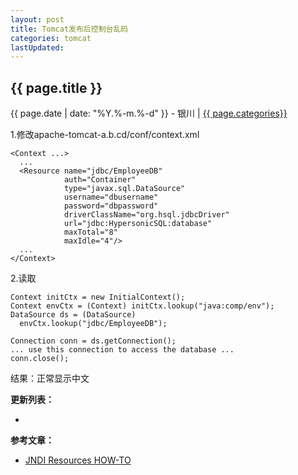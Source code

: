 ```yaml
---
layout: post
title: Tomcat发布后控制台乱码
categories: tomcat
lastUpdated:
---
```


## {{ page.title }}

{{ page.date | date: "%Y.%-m.%-d" }} - 银川 | <a href="/archive#{{ page.categories }}">{{ page.categories}}</a>

  
1.修改apache-tomcat-a.b.cd/conf/context.xml

```
<Context ...>
  ...
  <Resource name="jdbc/EmployeeDB"
            auth="Container"
            type="javax.sql.DataSource"
            username="dbusername"
            password="dbpassword"
            driverClassName="org.hsql.jdbcDriver"
            url="jdbc:HypersonicSQL:database"
            maxTotal="8"
            maxIdle="4"/>
  ...
</Context>
```

2.读取

```
Context initCtx = new InitialContext();
Context envCtx = (Context) initCtx.lookup("java:comp/env");
DataSource ds = (DataSource)
  envCtx.lookup("jdbc/EmployeeDB");

Connection conn = ds.getConnection();
... use this connection to access the database ...
conn.close();
```

结果：正常显示中文


**更新列表：**

*



**参考文章：**

* [JNDI Resources HOW-TO][1]


[1]: http://tomcat.apache.org/tomcat-8.5-doc/jndi-resources-howto.html
